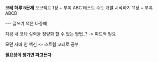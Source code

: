 

**코테 하루 5문제**
오브젝트 1장 + 부록 ABC
테스트 주도 개발 시작하기 11장 + 부록 ABCD

--- 글쓰기 책은 나중에

지금 내 코테 실력을 정량화 할 수 있는 방법..? -> 피드백 필요

모던 자바 인 액션 -> 스트림 코테로 공부

**필요성이 생기면 파고든다**